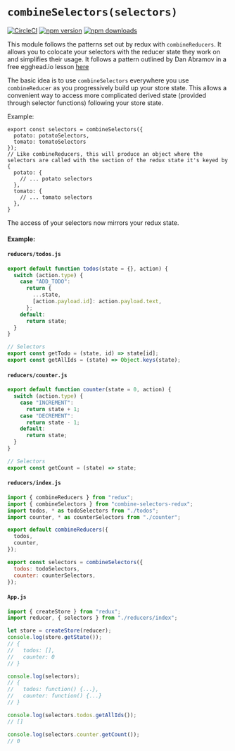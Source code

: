 # `combineSelectors(selectors)`

[![CircleCI](https://img.shields.io/circleci/build/github/tapayne88/combine-selectors-redux/master?style=flat-square)](https://app.circleci.com/pipelines/github/tapayne88/combine-selectors-redux)
[![npm version](https://img.shields.io/npm/v/combine-selectors-redux.svg?style=flat-square)](https://www.npmjs.com/package/combine-selectors-redux)
[![npm downloads](https://img.shields.io/npm/dm/combine-selectors-redux.svg?style=flat-square)](https://www.npmjs.com/package/combine-selectors-redux)

This module follows the patterns set out by redux with `combineReducers`. It allows you to colocate your selectors with the reducer state they work on and simplifies their usage. It follows a pattern outlined by Dan Abramov in a free egghead.io lesson [here](https://egghead.io/lessons/javascript-redux-colocating-selectors-with-reducers)

The basic idea is to use `combineSelectors` everywhere you use `combineReducer` as you progressively build up your store state. This allows a convenient way to access more complicated derived state (provided through selector functions) following your store state.

Example:

```
export const selectors = combineSelectors({
  potato: potatoSelectors,
  tomato: tomatoSelectors
});
// Like combineReducers, this will produce an object where the selectors are called with the section of the redux state it's keyed by
{
  potato: {
    // ... potato selectors
  },
  tomato: {
    // ... tomato selectors
  },
}
```

The access of your selectors now mirrors your redux state.

#### Example:

#### `reducers/todos.js`

```js
export default function todos(state = {}, action) {
  switch (action.type) {
    case "ADD_TODO":
      return {
        ...state,
        [action.payload.id]: action.payload.text,
      };
    default:
      return state;
  }
}

// Selectors
export const getTodo = (state, id) => state[id];
export const getAllIds = (state) => Object.keys(state);
```

#### `reducers/counter.js`

```js
export default function counter(state = 0, action) {
  switch (action.type) {
    case "INCREMENT":
      return state + 1;
    case "DECREMENT":
      return state - 1;
    default:
      return state;
  }
}

// Selectors
export const getCount = (state) => state;
```

#### `reducers/index.js`

```js
import { combineReducers } from "redux";
import { combineSelectors } from "combine-selectors-redux";
import todos, * as todoSelectors from "./todos";
import counter, * as counterSelectors from "./counter";

export default combineReducers({
  todos,
  counter,
});

export const selectors = combineSelectors({
  todos: todoSelectors,
  counter: counterSelectors,
});
```

#### `App.js`

```js
import { createStore } from "redux";
import reducer, { selectors } from "./reducers/index";

let store = createStore(reducer);
console.log(store.getState());
// {
//   todos: [],
//   counter: 0
// }

console.log(selectors);
// {
//   todos: function() {...},
//   counter: function() {...}
// }

console.log(selectors.todos.getAllIds());
// []

console.log(selectors.counter.getCount());
// 0
```
